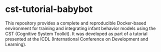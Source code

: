 # cst-tutorial-babybot
This repository provides a complete and reproducible Docker-based environment for training and integrating infant behavior models using the CST (Cognitive System Toolkit). It was developed as part of a tutorial presented at the ICDL (International Conference on Development and Learning).
